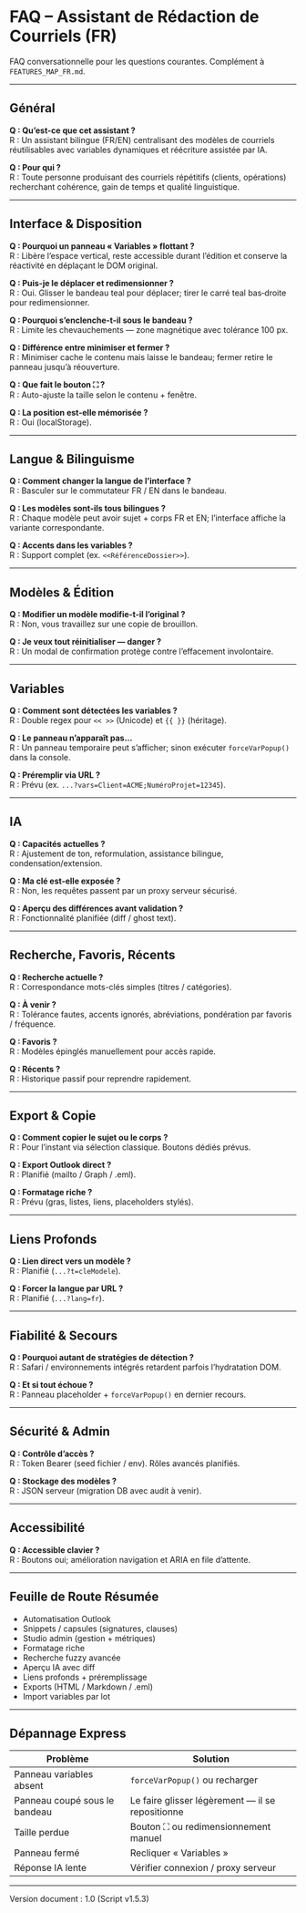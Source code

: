 # FAQ – Assistant de Rédaction de Courriels (FR)

FAQ conversationnelle pour les questions courantes. Complément à `FEATURES_MAP_FR.md`.

---
## Général
**Q : Qu’est-ce que cet assistant ?**  
R : Un assistant bilingue (FR/EN) centralisant des modèles de courriels réutilisables avec variables dynamiques et réécriture assistée par IA.

**Q : Pour qui ?**  
R : Toute personne produisant des courriels répétitifs (clients, opérations) recherchant cohérence, gain de temps et qualité linguistique.

---
## Interface & Disposition
**Q : Pourquoi un panneau « Variables » flottant ?**  
R : Libère l’espace vertical, reste accessible durant l’édition et conserve la réactivité en déplaçant le DOM original.

**Q : Puis-je le déplacer et redimensionner ?**  
R : Oui. Glisser le bandeau teal pour déplacer; tirer le carré teal bas‑droite pour redimensionner.

**Q : Pourquoi s’enclenche-t-il sous le bandeau ?**  
R : Limite les chevauchements — zone magnétique avec tolérance 100 px.

**Q : Différence entre minimiser et fermer ?**  
R : Minimiser cache le contenu mais laisse le bandeau; fermer retire le panneau jusqu’à réouverture.

**Q : Que fait le bouton ⛶ ?**  
R : Auto-ajuste la taille selon le contenu + fenêtre.

**Q : La position est-elle mémorisée ?**  
R : Oui (localStorage).

---
## Langue & Bilinguisme
**Q : Comment changer la langue de l’interface ?**  
R : Basculer sur le commutateur FR / EN dans le bandeau.

**Q : Les modèles sont-ils tous bilingues ?**  
R : Chaque modèle peut avoir sujet + corps FR et EN; l’interface affiche la variante correspondante.

**Q : Accents dans les variables ?**  
R : Support complet (ex. `<<RéférenceDossier>>`).

---
## Modèles & Édition
**Q : Modifier un modèle modifie-t-il l’original ?**  
R : Non, vous travaillez sur une copie de brouillon.

**Q : Je veux tout réinitialiser — danger ?**  
R : Un modal de confirmation protège contre l’effacement involontaire.

---
## Variables
**Q : Comment sont détectées les variables ?**  
R : Double regex pour `<< >>` (Unicode) et `{{ }}` (héritage).

**Q : Le panneau n’apparaît pas…**  
R : Un panneau temporaire peut s’afficher; sinon exécuter `forceVarPopup()` dans la console.

**Q : Préremplir via URL ?**  
R : Prévu (ex. `...?vars=Client=ACME;NuméroProjet=12345`).

---
## IA
**Q : Capacités actuelles ?**  
R : Ajustement de ton, reformulation, assistance bilingue, condensation/extension.

**Q : Ma clé est-elle exposée ?**  
R : Non, les requêtes passent par un proxy serveur sécurisé.

**Q : Aperçu des différences avant validation ?**  
R : Fonctionnalité planifiée (diff / ghost text).

---
## Recherche, Favoris, Récents
**Q : Recherche actuelle ?**  
R : Correspondance mots-clés simples (titres / catégories).

**Q : À venir ?**  
R : Tolérance fautes, accents ignorés, abréviations, pondération par favoris / fréquence.

**Q : Favoris ?**  
R : Modèles épinglés manuellement pour accès rapide.

**Q : Récents ?**  
R : Historique passif pour reprendre rapidement.

---
## Export & Copie
**Q : Comment copier le sujet ou le corps ?**  
R : Pour l’instant via sélection classique. Boutons dédiés prévus.

**Q : Export Outlook direct ?**  
R : Planifié (mailto / Graph / .eml).

**Q : Formatage riche ?**  
R : Prévu (gras, listes, liens, placeholders stylés).

---
## Liens Profonds
**Q : Lien direct vers un modèle ?**  
R : Planifié (`...?t=cleModele`).

**Q : Forcer la langue par URL ?**  
R : Planifié (`...?lang=fr`).

---
## Fiabilité & Secours
**Q : Pourquoi autant de stratégies de détection ?**  
R : Safari / environnements intégrés retardent parfois l’hydratation DOM.

**Q : Et si tout échoue ?**  
R : Panneau placeholder + `forceVarPopup()` en dernier recours.

---
## Sécurité & Admin
**Q : Contrôle d’accès ?**  
R : Token Bearer (seed fichier / env). Rôles avancés planifiés.

**Q : Stockage des modèles ?**  
R : JSON serveur (migration DB avec audit à venir).

---
## Accessibilité
**Q : Accessible clavier ?**  
R : Boutons oui; amélioration navigation et ARIA en file d’attente.

---
## Feuille de Route Résumée
- Automatisation Outlook
- Snippets / capsules (signatures, clauses)
- Studio admin (gestion + métriques)
- Formatage riche
- Recherche fuzzy avancée
- Aperçu IA avec diff
- Liens profonds + préremplissage
- Exports (HTML / Markdown / .eml)
- Import variables par lot

---
## Dépannage Express
Problème | Solution
-------- | --------
Panneau variables absent | `forceVarPopup()` ou recharger
Panneau coupé sous le bandeau | Le faire glisser légèrement — il se repositionne
Taille perdue | Bouton ⛶ ou redimensionnement manuel
Panneau fermé | Recliquer « Variables »
Réponse IA lente | Vérifier connexion / proxy serveur

---
Version document : 1.0  (Script v1.5.3)

